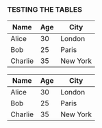 
### TESTING THE TABLES

| Name    | Age | City     |
|---------|-----|----------|
| Alice   | 30  | London   |
| Bob     | 25  | Paris    |
| Charlie | 35  | New York |


<table>
  <thead>
    <tr><th>Name</th><th>Age</th><th>City</th></tr>
  </thead>
  <tbody>
    <tr><td>Alice</td><td>30</td><td>London</td></tr>
    <tr><td>Bob</td><td>25</td><td>Paris</td></tr>
    <tr><td>Charlie</td><td>35</td><td>New York</td></tr>
  </tbody>
</table>

